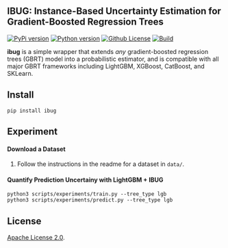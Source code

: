 IBUG: Instance-Based Uncertainty Estimation for Gradient-Boosted Regression Trees
---
[![PyPi version](https://img.shields.io/pypi/v/ibug)](https://pypi.org/project/ibug/)
[![Python version](https://img.shields.io/badge/python-3.9%20%7C%203.10-blue)](https://pypi.org/project/ibug/)
[![Github License](https://img.shields.io/badge/License-Apache%202.0-blue.svg)](https://github.com/jjbrophy47/ibug/blob/master/LICENSE)
[![Build](https://github.com/jjbrophy47/ibug/actions/workflows/wheels.yml/badge.svg?branch=v0.0.4)](https://github.com/jjbrophy47/ibug/actions/workflows/wheels.yml)

**ibug** is a simple wrapper that extends *any* gradient-boosted regression trees (GBRT) model into a probabilistic estimator, and is compatible with all major GBRT frameworks including LightGBM, XGBoost, CatBoost, and SKLearn.

Install
---

```shell
pip install ibug
```

Experiment
---

#### Download a Dataset
1. Follow the instructions in the readme for a dataset in `data/`.

#### Quantify Prediction Uncertainy with LightGBM + IBUG

```
python3 scripts/experiments/train.py --tree_type lgb
python3 scripts/experiments/predict.py --tree_type lgb
```

License
---
[Apache License 2.0](https://github.com/jjbrophy47/ibug/blob/master/LICENSE).

<!--Reference
---
Brophy and Lowd. [Instance-Based Uncertainty Estimation for Gradient-Boosted Regression Trees](). arXiv 2022.

```
```-->
